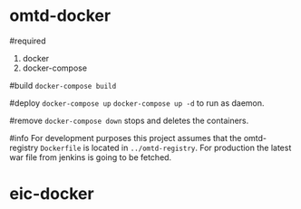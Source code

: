 # omtd-docker

#required 
1. docker
2. docker-compose

#build
`docker-compose build`

#deploy
`docker-compose up` 
`docker-compose up -d` to run as daemon.

#remove
`docker-compose down` stops and deletes the containers.

#info
For development purposes this project assumes that the omtd-registry `Dockerfile` is located in `../omtd-registry`.
For production the latest war file from jenkins is going to be fetched.
# eic-docker
